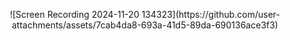 <p align = center > ![Screen Recording 2024-11-20 134323](https://github.com/user-attachments/assets/7cab4da8-693a-41d5-89da-690136ace3f3) </p>

